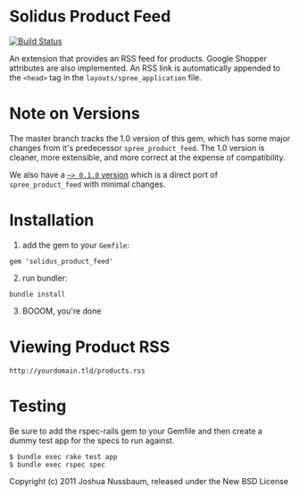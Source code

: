 Solidus Product Feed
================

[![Build Status](https://travis-ci.org/solidusio-contrib/solidus_product_feed.svg?branch=master)](https://travis-ci.org/solidusio-contrib/solidus_product_feed)

An extension that provides an RSS feed for products. Google Shopper attributes are also implemented.
An RSS link is automatically appended to the `<head>` tag in the `layouts/spree_application` file.

Note on Versions
================

The master branch tracks the 1.0 version of this gem, which has some major changes from it's predecessor `spree_product_feed`.
The 1.0 version is cleaner, more extensible, and more correct at the expense of compatibility.

We also have a [`~> 0.1.0` version](https://github.com/solidusio-contrib/solidus_product_feed/tree/v0.1) which is a direct port of `spree_product_feed` with minimal changes.


Installation
===============

1) add the gem to your `Gemfile`:

`gem 'solidus_product_feed'`

2) run bundler:

`bundle install`

3) BOOOM, you're done

Viewing Product RSS
============

`http://yourdomain.tld/products.rss`

Testing
=======

Be sure to add the rspec-rails gem to your Gemfile and then create a dummy test app for the specs to run against.

    $ bundle exec rake test app
    $ bundle exec rspec spec

Copyright (c) 2011 Joshua Nussbaum, released under the New BSD License
